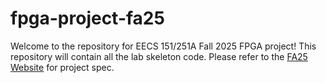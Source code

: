 # fpga-project-fa25
Welcome to the repository for EECS 151/251A Fall 2025 FPGA project! This repository will contain all the lab skeleton code. Please refer to the [FA25 Website](https://inst.eecs.berkeley.edu/~eecs151/fa25/) for project spec.
